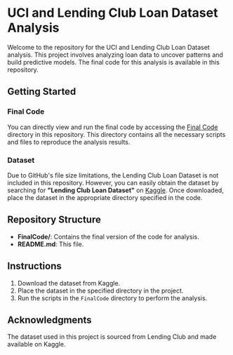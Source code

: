 # UCI and Lending Club Loan Dataset Analysis

Welcome to the repository for the UCI and Lending Club Loan Dataset analysis. This project involves analyzing loan data to uncover patterns and build predictive models. The final code for this analysis is available in this repository.

## Getting Started

### Final Code
You can directly view and run the final code by accessing the [Final Code](./Final%20Code.ipynb) directory in this repository. This directory contains all the necessary scripts and files to reproduce the analysis results.

### Dataset
Due to GitHub's file size limitations, the Lending Club Loan Dataset is not included in this repository. However, you can easily obtain the dataset by searching for **"Lending Club Loan Dataset"** on [Kaggle](https://www.kaggle.com/). Once downloaded, place the dataset in the appropriate directory specified in the code.

## Repository Structure
- **FinalCode/**: Contains the final version of the code for analysis.
- **README.md**: This file.

## Instructions
1. Download the dataset from Kaggle.
2. Place the dataset in the specified directory in the project.
3. Run the scripts in the `FinalCode` directory to perform the analysis.

## Acknowledgments
The dataset used in this project is sourced from Lending Club and made available on Kaggle.
